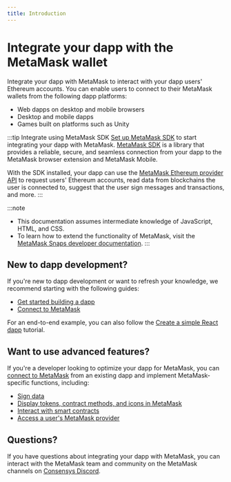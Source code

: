 ```yaml
---
title: Introduction
---
```


# Integrate your dapp with the MetaMask wallet

Integrate your dapp with MetaMask to interact with your dapp users' Ethereum accounts.
You can enable users to connect to their MetaMask wallets from the following dapp platforms:

- Web dapps on desktop and mobile browsers
- Desktop and mobile dapps
- Games built on platforms such as Unity

:::tip Integrate using MetaMask SDK
[Set up MetaMask SDK](how-to/connect/set-up-sdk/index.md) to start integrating your dapp with MetaMask.
[MetaMask SDK](concepts/sdk.md) is a library that provides a reliable, secure, and seamless
connection from your dapp to the MetaMask browser extension and MetaMask Mobile.

With the SDK installed, your dapp can use the [MetaMask Ethereum provider API](reference/provider-api.md)
to request users' Ethereum accounts, read data from blockchains the user is connected to, suggest
that the user sign messages and transactions, and more.
:::

:::note
- This documentation assumes intermediate knowledge of JavaScript, HTML, and CSS.
- To learn how to extend the functionality of MetaMask, visit the
  [MetaMask Snaps developer documentation](../snaps).
:::

## New to dapp development?

If you're new to dapp development or want to refresh your knowledge, we recommend starting with the
following guides:

- [Get started building a dapp](how-to/get-started-building)
- [Connect to MetaMask](how-to/connect)

For an end-to-end example, you can also follow the
[Create a simple React dapp](tutorials/react-dapp-local-state.md) tutorial.

## Want to use advanced features?

If you're a developer looking to optimize your dapp for MetaMask, you can
[connect to MetaMask](how-to/connect) from an existing dapp and implement MetaMask-specific
functions, including:

- [Sign data](how-to/sign-data)
- [Display tokens, contract methods, and icons in MetaMask](how-to/display)
- [Interact with smart contracts](how-to/interact-with-smart-contracts.md)
- [Access a user's MetaMask provider](how-to/access-provider.md)

## Questions?

If you have questions about integrating your dapp with MetaMask, you can interact with the MetaMask
team and community on the MetaMask channels on [Consensys Discord](https://discord.gg/consensys).
